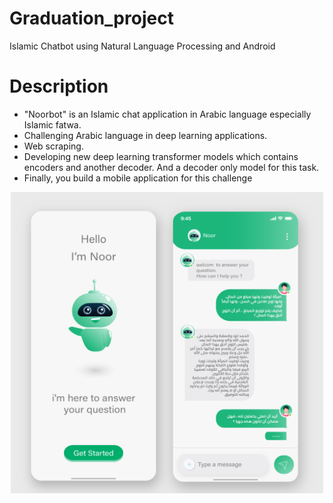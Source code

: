 # Graduation_project
Islamic Chatbot using Natural Language Processing and Android
# Description
- "Noorbot" is an Islamic chat application in Arabic language especially Islamic fatwa.
- Challenging Arabic language in deep learning applications.
- Web scraping.
- Developing new deep learning transformer models which contains encoders and another decoder. And a decoder only model for this task.
- Finally, you build a mobile application for this challenge
<p align="center">
  <img src="https://github.com/habibaelhadary/Graduation_project/blob/07ff10b5a919d957ee448fcd94bfd046604b9fa8/%D8%AA%D8%B7%D8%A8%D9%8A%D9%82.png" width="500" alt="accessibility text">
</p>

